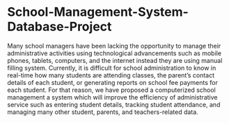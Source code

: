 # School-Management-System-Database-Project
Many school managers have been lacking the opportunity to manage their administrative activities using technological advancements such as mobile phones, tablets, computers, and the internet instead they are using manual filling system. Currently, it is difficult for school administration to know in real-time how many students are attending classes, the parent’s contact details of each student, or generating reports on school fee payments for each student. For that reason, we have proposed a computerized school management a system which will improve the efficiency of administrative service such as entering student details, tracking student attendance, and managing many other student, parents, and teachers-related data.

